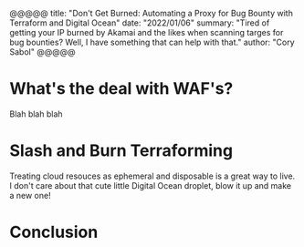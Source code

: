 @@@@@
title: "Don't Get Burned: Automating a Proxy for Bug Bounty with Terraform and Digital Ocean"
date: "2022/01/06"
summary: "Tired of getting your IP burned by Akamai and the likes when scanning targes for bug bounties? Well, I have something that can help with that."
author: "Cory Sabol"
@@@@@

# What's the deal with WAF's?

Blah blah blah

# Slash and Burn Terraforming

Treating cloud resouces as ephemeral and disposable is a great way to live. I don't care about that cute little Digital Ocean droplet, blow it up and make a new one!

# Conclusion
